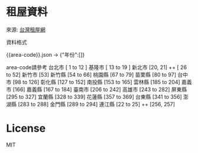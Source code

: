 #  租屋資料


來源: [台灣租屋網](http://www.twhouses.com.tw/netc/chhistory/quote.html)

資料格式

{{area-code}}.json -> {"年份":[]}

area-code請參考
  台北市 [ 1 to 12 ]
  基隆市 [ 13 to 19 ]
  新北市 [20, 21] ++ [ 26 to 52]
  新竹市 [53]
  新竹縣 [54 to 66]
  桃園縣 [67 to 79]
  苗栗縣 [80 to 97]
  台中市 [98 to 126]
  彰化縣 [127 to 152]
  南投縣 [153 to 165]
  雲林縣 [185 to 204]
  嘉義市 [166]
  嘉義縣 [167 to 184]
  臺南市 [206 to 242]
  高雄市 [243 to 282]
  屏東縣 [295 to 327]
  宜蘭縣 [328 to 339]
  花蓮縣 [357 to 369]
  台東縣 [341 to 356]
  澎湖縣 [283 to 288]
  金門縣 [289 to 294]
  連江縣 [22 to 25] ++ [256, 257]


# License

MIT